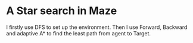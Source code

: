 # A Star search in Maze
I firstly use DFS to set up the environment. Then I use Forward, Backward and adaptive A* to find the least path from agent to Target.
